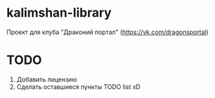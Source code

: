 # kalimshan-library
Проект для клуба "Драконий портал" (https://vk.com/dragonsportal)

# TODO

1. Добавить лицензию
2. Сделать оставшиеся пункты TODO list xD
